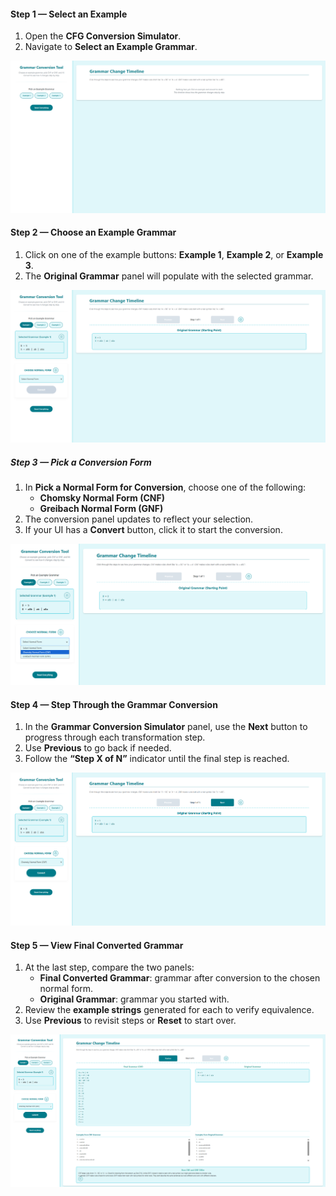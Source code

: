 

#### Step 1 — Select an Example
1. Open the **CFG Conversion Simulator**.
2. Navigate to **Select an Example Grammar**.

![Step 1 — Select Examples](./images/step1selecteg.png)



#### Step 2 — Choose an Example Grammar
1. Click on one of the example buttons: **Example 1**, **Example 2**, or **Example 3**.
2. The **Original Grammar** panel will populate with the selected grammar.

![Step 2 — Select Example Button](./images/step2selectedeg.png)



##### Step 3 — Pick a Conversion Form
1. In **Pick a Normal Form for Conversion**, choose one of the following:
   - **Chomsky Normal Form (CNF)**
   - **Greibach Normal Form (GNF)**
2. The conversion panel updates to reflect your selection.
3. If your UI has a **Convert** button, click it to start the conversion.

![Step 3 — Pick a Conversion Form](./images/step3choose.png)



#### Step 4 — Step Through the Grammar Conversion
1. In the **Grammar Conversion Simulator** panel, use the **Next** button to progress through each transformation step.
2. Use **Previous** to go back if needed.
3. Follow the **“Step X of N”** indicator until the final step is reached.

![Step 4 — Click Next to view each conversion step](./images/step4clickconvert.png)



#### Step 5 — View Final Converted Grammar
1. At the last step, compare the two panels:
   - **Final Converted Grammar**: grammar after conversion to the chosen normal form.
   - **Original Grammar**: grammar you started with.
2. Review the **example strings** generated for each to verify equivalence.
3. Use **Previous** to revisit steps or **Reset** to start over.

![Step 5 — Final Converted vs Original Grammar](./images/step5finish.png)
